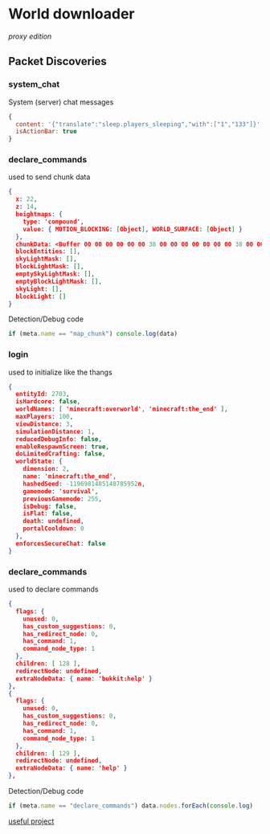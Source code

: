 # World downloader
*proxy edition*

## Packet Discoveries
### system_chat
System (server) chat messages
```js
{
  content: '{"translate":"sleep.players_sleeping","with":["1","133"]}',
  isActionBar: true
}
```

### declare_commands
used to send chunk data

```json
{
  x: 22,
  z: 14,
  heightmaps: {
    type: 'compound',
    value: { MOTION_BLOCKING: [Object], WORLD_SURFACE: [Object] }
  },
  chunkData: <Buffer 00 00 00 00 00 00 38 00 00 00 00 00 00 00 38 00 00 00 00 00 00 00 38 00 00 00 00 00 00 00 38 00 00 00 00 00 00 00 38 00 00 00 00 00 00 00 38 00 00 00 ... 78 more bytes>,
  blockEntities: [],
  skyLightMask: [],
  blockLightMask: [],
  emptySkyLightMask: [],
  emptyBlockLightMask: [],
  skyLight: [],
  blockLight: []
}
```

Detection/Debug code
```js
if (meta.name == "map_chunk") console.log(data)
```

### login
used to initialize like the thangs
```json
{
  entityId: 2703,
  isHardcore: false,
  worldNames: [ 'minecraft:overworld', 'minecraft:the_end' ],
  maxPlayers: 100,
  viewDistance: 3,
  simulationDistance: 1,
  reducedDebugInfo: false,
  enableRespawnScreen: true,
  doLimitedCrafting: false,
  worldState: {
    dimension: 2,
    name: 'minecraft:the_end',
    hashedSeed: -1196981485148785952n,
    gamemode: 'survival',
    previousGamemode: 255,
    isDebug: false,
    isFlat: false,
    death: undefined,
    portalCooldown: 0
  },
  enforcesSecureChat: false
}
```

### declare_commands
used to declare commands

```json
{
  flags: {
    unused: 0,
    has_custom_suggestions: 0,
    has_redirect_node: 0,
    has_command: 1,
    command_node_type: 1
  },
  children: [ 128 ],
  redirectNode: undefined,
  extraNodeData: { name: 'bukkit:help' }
},
{
  flags: {
    unused: 0,
    has_custom_suggestions: 0,
    has_redirect_node: 0,
    has_command: 1,
    command_node_type: 1
  },
  children: [ 129 ],
  redirectNode: undefined,
  extraNodeData: { name: 'help' }
},
```
Detection/Debug code
```js
if (meta.name == "declare_commands") data.nodes.forEach(console.log)
```

[useful project](https://github.com/MineProxy/mineproxy/blob/master/lib/Proxy.js)